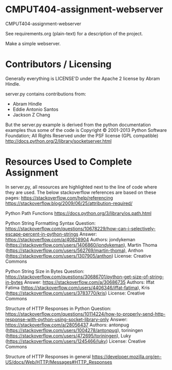 CMPUT404-assignment-webserver
=============================

CMPUT404-assignment-webserver

See requirements.org (plain-text) for a description of the project.

Make a simple webserver.

Contributors / Licensing
========================

Generally everything is LICENSE'D under the Apache 2 license by Abram Hindle.

server.py contains contributions from:

* Abram Hindle
* Eddie Antonio Santos
* Jackson Z Chang

But the server.py example is derived from the python documentation
examples thus some of the code is Copyright © 2001-2013 Python
Software Foundation; All Rights Reserved under the PSF license (GPL
compatible) http://docs.python.org/2/library/socketserver.html

Resources Used to Complete Assignment
========================

In server.py, all resources are highlighted next to the line of code where they are used.
The below stackoverflow references are based on these pages: https://stackoverflow.com/help/referencing
https://stackoverflow.blog/2009/06/25/attribution-required/

Python Path Functions
https://docs.python.org/3/library/os.path.html

Python String Formatting Syntax
Question:  https://stackoverflow.com/questions/10678229/how-can-i-selectively-escape-percent-in-python-strings
Answer: https://stackoverflow.com/a/40828904
Authors: jondykeman (https://stackoverflow.com/users/1406860/jondykeman), Martin Thoma (https://stackoverflow.com/users/562769/martin-thoma), Anthon (https://stackoverflow.com/users/1307905/anthon)
License: Creative Commons

Python String Size in Bytes
Question: https://stackoverflow.com/questions/30686701/python-get-size-of-string-in-bytes
Answer: https://stackoverflow.com/a/30686735
Authors: Iffat Fatima (https://stackoverflow.com/users/4406346/iffat-fatima), Kris (https://stackoverflow.com/users/3783770/kris)
License: Creative Commons

Structure of HTTP Responses in Python
Question: https://stackoverflow.com/questions/10114224/how-to-properly-send-http-response-with-python-using-socket-library-only
Answer: https://stackoverflow.com/a/28056437
Authors: antonpug (https://stackoverflow.com/users/1004278/antonpug), toriningen (https://stackoverflow.com/users/472695/toriningen), Luky (https://stackoverflow.com/users/1245466/luky)
License: Creative Commons

Structure of HTTP Responses in general
https://developer.mozilla.org/en-US/docs/Web/HTTP/Messages#HTTP_Responses